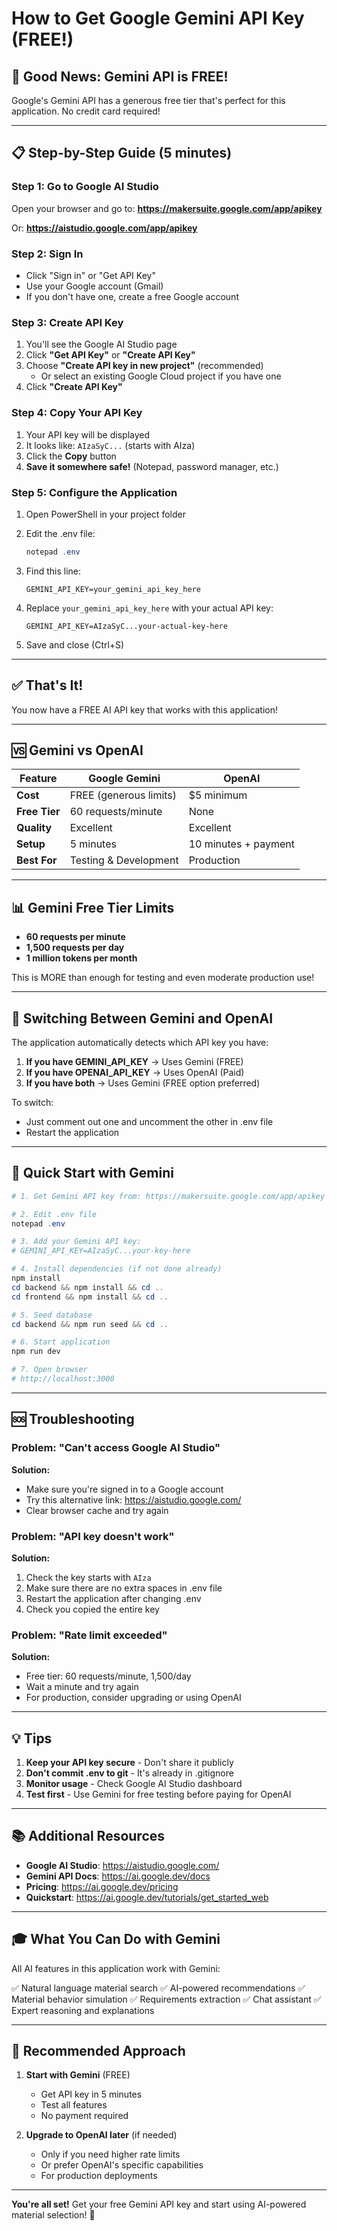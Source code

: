 # How to Get Google Gemini API Key (FREE!)

## 🎉 Good News: Gemini API is FREE!

Google's Gemini API has a generous free tier that's perfect for this application. No credit card required!

---

## 📋 Step-by-Step Guide (5 minutes)

### Step 1: Go to Google AI Studio

Open your browser and go to:
**https://makersuite.google.com/app/apikey**

Or:
**https://aistudio.google.com/app/apikey**

### Step 2: Sign In

- Click "Sign in" or "Get API Key"
- Use your Google account (Gmail)
- If you don't have one, create a free Google account

### Step 3: Create API Key

1. You'll see the Google AI Studio page
2. Click **"Get API Key"** or **"Create API Key"**
3. Choose **"Create API key in new project"** (recommended)
   - Or select an existing Google Cloud project if you have one
4. Click **"Create API Key"**

### Step 4: Copy Your API Key

1. Your API key will be displayed
2. It looks like: `AIzaSyC...` (starts with AIza)
3. Click the **Copy** button
4. **Save it somewhere safe!** (Notepad, password manager, etc.)

### Step 5: Configure the Application

1. Open PowerShell in your project folder
2. Edit the .env file:
   ```powershell
   notepad .env
   ```

3. Find this line:
   ```
   GEMINI_API_KEY=your_gemini_api_key_here
   ```

4. Replace `your_gemini_api_key_here` with your actual API key:
   ```
   GEMINI_API_KEY=AIzaSyC...your-actual-key-here
   ```

5. Save and close (Ctrl+S)

---

## ✅ That's It!

You now have a FREE AI API key that works with this application!

---

## 🆚 Gemini vs OpenAI

| Feature | Google Gemini | OpenAI |
|---------|---------------|--------|
| **Cost** | FREE (generous limits) | $5 minimum |
| **Free Tier** | 60 requests/minute | None |
| **Quality** | Excellent | Excellent |
| **Setup** | 5 minutes | 10 minutes + payment |
| **Best For** | Testing & Development | Production |

---

## 📊 Gemini Free Tier Limits

- **60 requests per minute**
- **1,500 requests per day**
- **1 million tokens per month**

This is MORE than enough for testing and even moderate production use!

---

## 🔄 Switching Between Gemini and OpenAI

The application automatically detects which API key you have:

1. **If you have GEMINI_API_KEY** → Uses Gemini (FREE)
2. **If you have OPENAI_API_KEY** → Uses OpenAI (Paid)
3. **If you have both** → Uses Gemini (FREE option preferred)

To switch:
- Just comment out one and uncomment the other in .env file
- Restart the application

---

## 🚀 Quick Start with Gemini

```powershell
# 1. Get Gemini API key from: https://makersuite.google.com/app/apikey

# 2. Edit .env file
notepad .env

# 3. Add your Gemini API key:
# GEMINI_API_KEY=AIzaSyC...your-key-here

# 4. Install dependencies (if not done already)
npm install
cd backend && npm install && cd ..
cd frontend && npm install && cd ..

# 5. Seed database
cd backend && npm run seed && cd ..

# 6. Start application
npm run dev

# 7. Open browser
# http://localhost:3000
```

---

## 🆘 Troubleshooting

### Problem: "Can't access Google AI Studio"

**Solution:**
- Make sure you're signed in to a Google account
- Try this alternative link: https://aistudio.google.com/
- Clear browser cache and try again

### Problem: "API key doesn't work"

**Solution:**
1. Check the key starts with `AIza`
2. Make sure there are no extra spaces in .env file
3. Restart the application after changing .env
4. Check you copied the entire key

### Problem: "Rate limit exceeded"

**Solution:**
- Free tier: 60 requests/minute, 1,500/day
- Wait a minute and try again
- For production, consider upgrading or using OpenAI

---

## 💡 Tips

1. **Keep your API key secure** - Don't share it publicly
2. **Don't commit .env to git** - It's already in .gitignore
3. **Monitor usage** - Check Google AI Studio dashboard
4. **Test first** - Use Gemini for free testing before paying for OpenAI

---

## 📚 Additional Resources

- **Google AI Studio**: https://aistudio.google.com/
- **Gemini API Docs**: https://ai.google.dev/docs
- **Pricing**: https://ai.google.dev/pricing
- **Quickstart**: https://ai.google.dev/tutorials/get_started_web

---

## 🎓 What You Can Do with Gemini

All AI features in this application work with Gemini:

✅ Natural language material search
✅ AI-powered recommendations
✅ Material behavior simulation
✅ Requirements extraction
✅ Chat assistant
✅ Expert reasoning and explanations

---

## 🌟 Recommended Approach

1. **Start with Gemini** (FREE)
   - Get API key in 5 minutes
   - Test all features
   - No payment required

2. **Upgrade to OpenAI later** (if needed)
   - Only if you need higher rate limits
   - Or prefer OpenAI's specific capabilities
   - For production deployments

---

**You're all set!** Get your free Gemini API key and start using AI-powered material selection! 🚀
